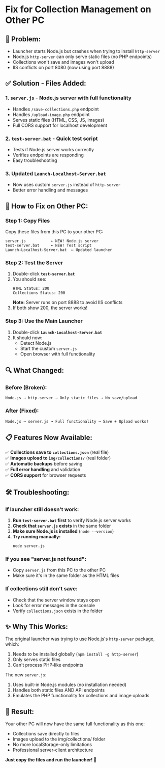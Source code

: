 # Fix for Collection Management on Other PC

## 🔧 **Problem:**
- Launcher starts Node.js but crashes when trying to install `http-server`
- Node.js `http-server` can only serve static files (no PHP endpoints)
- Collections won't save and images won't upload
- IIS conflicts on port 8080 (now using port 8888)

## ✅ **Solution - Files Added:**

### 1. **`server.js`** - Node.js server with full functionality
- Handles `/save-collections.php` endpoint
- Handles `/upload-image.php` endpoint  
- Serves static files (HTML, CSS, JS, images)
- Full CORS support for localhost development

### 2. **`test-server.bat`** - Quick test script
- Tests if Node.js server works correctly
- Verifies endpoints are responding
- Easy troubleshooting

### 3. **Updated `Launch-Localhost-Server.bat`**
- Now uses custom `server.js` instead of `http-server` 
- Better error handling and messages

## 🚀 **How to Fix on Other PC:**

### Step 1: Copy Files
Copy these files from this PC to your other PC:
```
server.js           ← NEW! Node.js server
test-server.bat     ← NEW! Test script  
Launch-Localhost-Server.bat  ← Updated launcher
```

### Step 2: Test the Server
1. Double-click **`test-server.bat`**
2. You should see:
   ```
   HTML Status: 200
   Collections Status: 200
   ```
   **Note:** Server runs on port 8888 to avoid IIS conflicts
3. If both show 200, the server works!

### Step 3: Use the Main Launcher
1. Double-click **`Launch-Localhost-Server.bat`**
2. It should now:
   - Detect Node.js
   - Start the custom `server.js` 
   - Open browser with full functionality

## 🔍 **What Changed:**

### Before (Broken):
```
Node.js → http-server → Only static files → No save/upload
```

### After (Fixed):  
```
Node.js → server.js → Full functionality → Save + Upload works!
```

## 📋 **Features Now Available:**

✅ **Collections save to `collections.json`** (real file)  
✅ **Images upload to `img/collections/`** (real folder)  
✅ **Automatic backups** before saving  
✅ **Full error handling** and validation  
✅ **CORS support** for browser requests  

## 🛠️ **Troubleshooting:**

### If launcher still doesn't work:
1. **Run `test-server.bat` first** to verify Node.js server works
2. **Check that `server.js` exists** in the same folder
3. **Make sure Node.js is installed** (`node --version`)
4. **Try running manually:**
   ```bat
   node server.js
   ```

### If you see "server.js not found":
- Copy `server.js` from this PC to the other PC
- Make sure it's in the same folder as the HTML files

### If collections still don't save:
- Check that the server window stays open
- Look for error messages in the console
- Verify `collections.json` exists in the folder

## ✨ **Why This Works:**

The original launcher was trying to use Node.js's `http-server` package, which:
1. Needs to be installed globally (`npm install -g http-server`)
2. Only serves static files 
3. Can't process PHP-like endpoints

The new `server.js`:
1. Uses built-in Node.js modules (no installation needed)
2. Handles both static files AND API endpoints
3. Emulates the PHP functionality for collections and image uploads

## 🎯 **Result:**

Your other PC will now have the same full functionality as this one:
- Collections save directly to files
- Images upload to the img/collections/ folder  
- No more localStorage-only limitations
- Professional server-client architecture

**Just copy the files and run the launcher! 🚀**